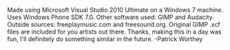 Made using Microsoft Visual Studio 2010 Ultimate on a Windows 7 machine. Uses Windows Phone SDK 7.0. Other software used: GIMP and Audacity. Outside sources: freeplaymusic.com and freesound.org. Original GIMP .xcf files are included for you artists out there. Thanks, making this in a day was fun, I'll definitely do something similar in the future.
-Patrick Worthey